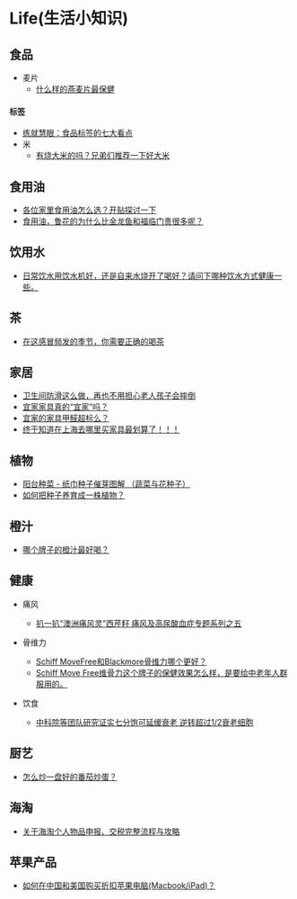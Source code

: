 # Life(生活小知识)

## 食品
* 麦片
  * [什么样的燕麦片最保健](http://snowheart19.blog.sohu.com/173481473.html)
#### 标签
  * [练就慧眼：食品标签的七大看点](http://snowheart19.blog.sohu.com/72296829.html)
* 米
  * [有烧大米的吗？兄弟们推荐一下好大米](http://forum.xitek.com/forum-viewthread-tid-845925-extra-page%3D1-ordertype-2-t-1481253719.html)

## 食用油
* [各位家里食用油怎么选？开贴探讨一下](http://forum.xitek.com/forum-viewthread-tid-1072347-extra-page%3D1-ordertype-2-t-1481254278.html)
* [食用油，鲁花的为什么比金龙鱼和福临门贵很多呢？](http://forum.xitek.com/thread-1421696-1-1-2.html)

## 饮用水
* [日常饮水用饮水机好，还是自来水烧开了喝好？请问下哪种饮水方式健康一些。](https://www.zhihu.com/question/20968081)

## 茶
* [在这感冒频发的季节，你需要正确的喝茶](https://zhuanlan.zhihu.com/p/24940468)

## 家居
* [卫生间防滑这么做，再也不用担心老人孩子会摔倒](https://zhuanlan.zhihu.com/p/21861489)
* [宜家家具真的“宜家”吗？](http://www.okoer.com/report/ikea)
* [宜家的家具甲醛超标么？](http://www.zhihu.com/question/21307878)
* [终于知道在上海去哪里买家具最划算了！！！ ](http://www.douban.com/group/topic/89266297/?type=like)

## 植物
* [阳台种菜 - 纸巾种子催芽图解 （蔬菜与花种子）](http://www.taohua001.com/thread-4583-1-1.html)
* [如何把种子养育成一株植物？](https://www.zhihu.com/question/23441243)

## 橙汁
* [哪个牌子的橙汁最好喝？](https://www.zhihu.com/question/22511391)

## 健康
* 痛风
  * [扒一扒“澳洲痛风灵”西芹籽 痛风及高尿酸血症专题系列之五](https://www.sohu.com/a/167284469_387820)

* 骨维力
  * [Schiff MoveFree和Blackmore骨维力哪个更好？](https://www.zhihu.com/question/278726830)
  * [Schiff Move Free维骨力这个牌子的保健效果怎么样，是要给中老年人群服用的。](https://www.zhihu.com/question/46399868)

* 饮食
  * [中科院等团队研究证实七分饱可延缓衰老 逆转超过1/2衰老细胞](https://www.sohu.com/a/385608566_100191015)

## 厨艺
* [怎么炒一盘好的番茄炒蛋？](https://www.zhihu.com/question/28685187/answer/41906650)

## 海淘
* [关于海淘个人物品申报、交税完整流程与攻略](https://post.smzdm.com/p/391910/)

## 苹果产品
* [如何在中国和美国购买折扣苹果电脑(Macbook/iPad)？](https://www.zhihu.com/question/310099545)
